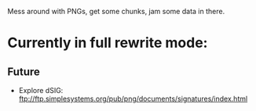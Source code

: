 Mess around with PNGs, get some chunks, jam some data in there.

# Currently in full rewrite mode:
## Future
* Explore dSIG: ftp://ftp.simplesystems.org/pub/png/documents/signatures/index.html

